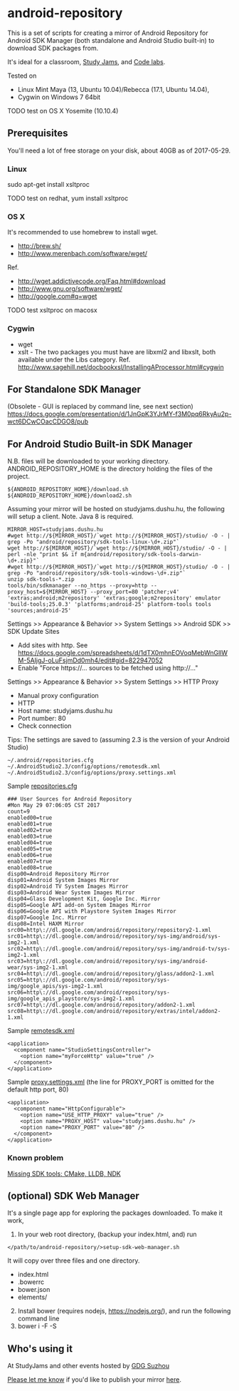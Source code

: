 # android-repository

This is a set of scripts for creating a mirror of Android Repository for Android SDK Manager (both standalone and Android Studio built-in) to download SDK packages from.

It's ideal for a classroom, [Study Jams](http://developerstudyjams.com/), and [Code labs](https://codelabs.developers.google.com/?cat=Android).

Tested on 

* Linux Mint Maya (13, Ubuntu 10.04)/Rebecca (17.1, Ubuntu 14.04),
* Cygwin on Windows 7 64bit

TODO test on OS X Yosemite (10.10.4)

## Prerequisites

You'll need a lot of free storage on your disk, about 40GB as of 2017-05-29.

### Linux

sudo apt-get install xsltproc

TODO test on redhat, yum install xsltproc

### OS X

It's recommended to use homebrew to install wget.
* http://brew.sh/
* http://www.merenbach.com/software/wget/

Ref.
* http://wget.addictivecode.org/Faq.html#download
* http://www.gnu.org/software/wget/
* http://google.com#q=wget

TODO test xsltproc on macosx

### Cygwin

 * wget
 * xslt - The two packages you must have are libxml2 and libxslt, both available under the Libs category.
Ref. http://www.sagehill.net/docbookxsl/InstallingAProcessor.html#cygwin

## For Standalone SDK Manager

(Obsolete - GUI is replaced by command line, see next section) https://docs.google.com/presentation/d/1JnGpK3YJrMY-f3M0pq6RkyAu2p-wct6DCwCOacCDGO8/pub

## For Android Studio Built-in SDK Manager

N.B. files will be downloaded to your working directory. ANDROID_REPOSITORY_HOME is the directory holding the files of the project.

```
${ANDROID_REPOSITORY_HOME}/download.sh
${ANDROID_REPOSITORY_HOME}/download2.sh
```

Assuming your mirror will be hosted on studyjams.dushu.hu, the following will setup a client. Note. Java 8 is required.
```
MIRROR_HOST=studyjams.dushu.hu
#wget http://${MIRROR_HOST}/`wget http://${MIRROR_HOST}/studio/ -O - | grep -Po "android/repository/sdk-tools-linux-\d+.zip"`
wget http://${MIRROR_HOST}/`wget http://${MIRROR_HOST}/studio/ -O - | perl -nle "print $& if m{android/repository/sdk-tools-darwin-\d+.zip}"`
#wget http://${MIRROR_HOST}/`wget http://${MIRROR_HOST}/studio/ -O - | grep -Po "android/repository/sdk-tools-windows-\d+.zip"`
unzip sdk-tools-*.zip
tools/bin/sdkmanager --no_https --proxy=http --proxy_host=${MIRROR_HOST} --proxy_port=80 'patcher;v4' 'extras;android;m2repository' 'extras;google;m2repository' emulator 'build-tools;25.0.3' 'platforms;android-25' platform-tools tools 'sources;android-25'
```

Settings >> Appearance & Behavior >> System Settings >> Android SDK >> SDK Update Sites
 * Add sites with http. See https://docs.google.com/spreadsheets/d/1dTX0mhnEOVoqMebWnGllWM-5AIjgJ-oLuFsjmDd0mh4/edit#gid=822947052
 * Enable "Force https://... sources to be fetched using http://..."

Settings >> Appearance & Behavior >> System Settings >> HTTP Proxy
 * Manual proxy configuration
 * HTTP
 * Host name: studyjams.dushu.hu
 * Port number: 80
 * Check connection

Tips: The settings are saved to (assuming 2.3 is the version of your Android Studio)

```
~/.android/repositories.cfg
~/.AndroidStudio2.3/config/options/remotesdk.xml
~/.AndroidStudio2.3/config/options/proxy.settings.xml
```

Sample [repositories.cfg](repositories.cfg)
```
### User Sources for Android Repository
#Mon May 29 07:06:05 CST 2017
count=9
enabled00=true
enabled01=true
enabled02=true
enabled03=true
enabled04=true
enabled05=true
enabled06=true
enabled07=true
enabled08=true
disp00=Android Repository Mirror
disp01=Android System Images Mirror
disp02=Android TV System Images Mirror
disp03=Android Wear System Images Mirror
disp04=Glass Development Kit, Google Inc. Mirror
disp05=Google API add-on System Images Mirror
disp06=Google API with Playstore System Images Mirror
disp07=Google Inc. Mirror
disp08=Intel HAXM Mirror
src00=http\://dl.google.com/android/repository/repository2-1.xml
src01=http\://dl.google.com/android/repository/sys-img/android/sys-img2-1.xml
src02=http\://dl.google.com/android/repository/sys-img/android-tv/sys-img2-1.xml
src03=http\://dl.google.com/android/repository/sys-img/android-wear/sys-img2-1.xml
src04=http\://dl.google.com/android/repository/glass/addon2-1.xml
src05=http\://dl.google.com/android/repository/sys-img/google_apis/sys-img2-1.xml
src06=http\://dl.google.com/android/repository/sys-img/google_apis_playstore/sys-img2-1.xml
src07=http\://dl.google.com/android/repository/addon2-1.xml
src08=http\://dl.google.com/android/repository/extras/intel/addon2-1.xml
```

Sample [remotesdk.xml](config/options/remotesdk.xml)
```
<application>
  <component name="StudioSettingsController">
    <option name="myForceHttp" value="true" />
  </component>
</application>
```

Sample [proxy.settings.xml](config/options/proxy.settings.xml) (the line for PROXY_PORT is omitted for the default http port, 80)
```
<application>
  <component name="HttpConfigurable">
    <option name="USE_HTTP_PROXY" value="true" />
    <option name="PROXY_HOST" value="studyjams.dushu.hu" />
    <option name="PROXY_PORT" value="80" />
  </component>
</application>
```

### Known problem

[Missing SDK tools: CMake, LLDB, NDK](https://github.com/renfeng/android-repository/issues/9)

## (optional) SDK Web Manager

It's a single page app for exploring the packages downloaded. To make it work,
 1. In your web root directory, (backup your index.html, and) run
 
 `</path/to/android-repository/>setup-sdk-web-manager.sh`

 It will copy over three files and one directory.
  * index.html
  * .bowerrc
  * bower.json
  * elements/
 2. Install bower (requires nodejs, https://nodejs.org/), and run the following command line
 3. bower i -F -S

## Who's using it

At StudyJams and other events hosted by [GDG Suzhou](https://plus.google.com/100160462017014431473)

[Please let me know](mailto:renfeng.cn@gmail.com?subject=a+mirror+built+with+android-repository) if you'd like to publish your mirror [here](https://github.com/renfeng/android-repository).
